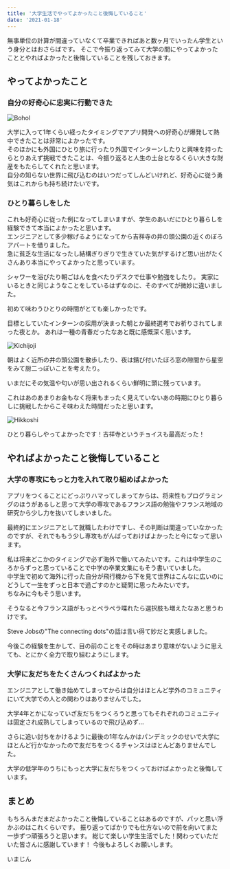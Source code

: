 ```yaml
---
title: '大学生活でやってよかったこと後悔していること'
date: '2021-01-18'
---
```


無事単位の計算が間違っていなくて卒業できればあと数ヶ月でいったん学生という身分とはおさらばです。
そこで今振り返ってみて大学の間にやってよかったこととやればよかったと後悔していることを残しておきます。

## やってよかったこと
### 自分の好奇心に忠実に行動できた

![Bohol](https://i.gyazo.com/684f375d6f6282488dbfa25f7c491392.jpg)

大学に入って1年くらい経ったタイミングでアプリ開発への好奇心が爆発して熱中できたことは非常によかったです。  
そのほかにも外国にひとり旅に行ったり外国でインターンしたりと興味を持ったらとりあえず挑戦できたことは、今振り返ると人生の土台となるくらい大きな財産をもたらしてくれたと思います。  
自分の知らない世界に飛び込むのはいつだってしんどいけれど、好奇心に従う勇気はこれからも持ち続けたいです。

### ひとり暮らしをした

これも好奇心に従った例になってしまいますが、学生のあいだにひとり暮らしを経験できて本当によかったと思います。  
エンジニアとして多少稼げるようになってから吉祥寺の井の頭公園の近くのぼろアパートを借りました。  
急に貧乏な生活になったし結構ぎりぎりで生きていた気がするけど思い出がたくさんあり本当にやってよかったと思っています。  

シャワーを浴びたり朝ごはんを食べたりデスクで仕事や勉強をしたり。
実家にいるときと同じようなことをしているはずなのに、そのすべてが微妙に違いました。  

初めて味わうひとりの時間がとても楽しかったです。  

目標としていたインターンの採用が決まった朝とか最終選考でお祈りされてしまった夜とか。
あれは一種の青春だったなあと既に感慨深く思います。

![Kichijoji](https://i.gyazo.com/8beb763a26e71b5f369e546536a60ef1.jpg)

朝はよく近所の井の頭公園を散歩したり、夜は錆び付いたぼろ窓の隙間から星空をみて厨二っぽいことを考えたり。

いまだにその気温や匂いが思い出されるくらい鮮明に頭に残っています。

これはあのあまりお金もなく将来もまったく見えていないあの時期にひとり暮らしに挑戦したからこそ味わえた時間だったと思います。

![Hikkoshi](https://i.gyazo.com/ca10a3e48a433c8e738d099950d22ef7.jpg)

ひとり暮らしやってよかったです！吉祥寺というチョイスも最高だった！

## やればよかったこと後悔していること
### 大学の専攻にもっと力を入れて取り組めばよかった

アプリをつくることにどっぷりハマってしまってからは、将来性もプログラミングのほうがあるしと思って大学の専攻であるフランス語の勉強やフランス地域の研究から少し力を抜いてしまいました。  

最終的にエンジニアとして就職したわけですし、その判断は間違っていなかったのですが、それでももう少し専攻もがんばっておけばよかったと今になって思います。

私は将来どこかのタイミングで必ず海外で働いてみたいです。これは中学生のころからずっと思っていることで中学の卒業文集にもそう書いていました。  
中学生で初めて海外に行った自分が飛行機から下を見て世界はこんなに広いのにどうして一生をずっと日本で過ごすのかと疑問に思ったみたいです。  
ちなみに今もそう思います。

そうなると今フランス語がもっとペラペラ喋れたら選択肢も増えたなあと思うわけです。

Steve Jobsの"The connecting dots"の話は言い得て妙だと実感しました。  

今後この経験を生かして、目の前のことをその時はあまり意味がないように思えても、とにかく全力で取り組むようにします。

### 大学に友だちをたくさんつくればよかった

エンジニアとして働き始めてしまってからは自分はほとんど学外のコミュニティにいて大学での人との関わりはありませんでした。  

大学4年とかになっていざ友だちをつくろうと思ってもそれぞれのコミュニティは固定され成熟してしまっているので飛び込めず...  

さらに追い討ちをかけるように最後の1年なんかはパンデミックのせいで大学にほとんど行かなかったので友だちをつくるチャンスはほとんどありませんでした。

大学の低学年のうちにもっと大学に友だちをつくっておけばよかったと後悔しています。

## まとめ

もちろんまだまだよかったこと後悔していることはあるのですが、パッと思い浮かぶのはこれくらいです。
振り返ってばかりでも仕方ないので前を向いてまた一歩ずつ頑張ろうと思います。
総じて楽しい学生生活でした！関わっていただいた皆さんに感謝しています！
今後もよろしくお願いします。

いまじん